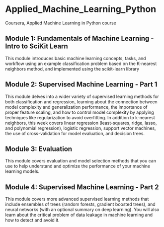 # Applied_Machine_Learning_Python
Coursera, Applied Machine Learning in Python course
## Module 1: Fundamentals of Machine Learning - Intro to SciKit Learn
This module introduces basic machine learning concepts, tasks, and workflow using an example classification problem based on the K-nearest neighbors method, and implemented using the scikit-learn library
## Module 2: Supervised Machine Learning - Part 1
This module delves into a wider variety of supervised learning methods for both classification and regression, learning about the connection between model complexity and generalization performance, the importance of proper feature scaling, and how to control model complexity by applying techniques like regularization to avoid overfitting. In addition to k-nearest neighbors, this week covers linear regression (least-squares, ridge, lasso, and polynomial regression), logistic regression, support vector machines, the use of cross-validation for model evaluation, and decision trees.
## Module 3: Evaluation
This module covers evaluation and model selection methods that you can use to help understand and optimize the performance of your machine learning models.
## Module 4: Supervised Machine Learning - Part 2
This module covers more advanced supervised learning methods that include ensembles of trees (random forests, gradient boosted trees), and neural networks (with an optional summary on deep learning). You will also learn about the critical problem of data leakage in machine learning and how to detect and avoid it.
